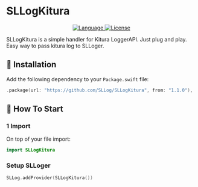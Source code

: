 # SLLogKitura

<p align="center">
<a href="http://swift.org">
<img src="https://img.shields.io/badge/Swift-5.0-brightgreen.svg" alt="Language" />
</a>
<a href="https://raw.githubusercontent.com/shial4/SLLog/master/LICENSE">
<img src="https://img.shields.io/badge/license-MIT-blue.svg" alt="License" />
</a>
</p>

SLLogKitura is a simple handler for Kitura LoggerAPI.
Just plug and play. Easy way to pass kitura log to SLLoger.

## 🔧 Installation

Add the following dependency to your `Package.swift` file:
```swift
.package(url: "https://github.com/SLLog/SLLogKitura", from: "1.1.0"),
```
## 💊 How To Start

### 1 Import

On top of your file import:
```swift
import SLLogKitura
```
### Setup SLLoger
```swift
SLLog.addProvider(SLLogKitura())
```
